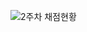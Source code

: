 ![2주차 채점현황](https://github.com/hyejin2234/efub4-backend-java-study/assets/144921254/0edddca4-456e-4eab-9273-5d1609d0b8dc)